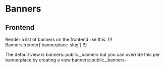 # Banners

## Frontend
Render a list of banners on the frontend like this:
{!! Banners::render('bannerplace-slug') !!}

The default view is banners::public._banners but you can override this per bannerplace by creating a view banners::public._banners-<bannerplace-slug>
